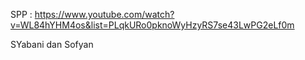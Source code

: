 SPP : https://www.youtube.com/watch?v=WL84hYHM4os&list=PLqkURo0pknoWyHzyRS7se43LwPG2eLf0m

SYabani dan Sofyan
